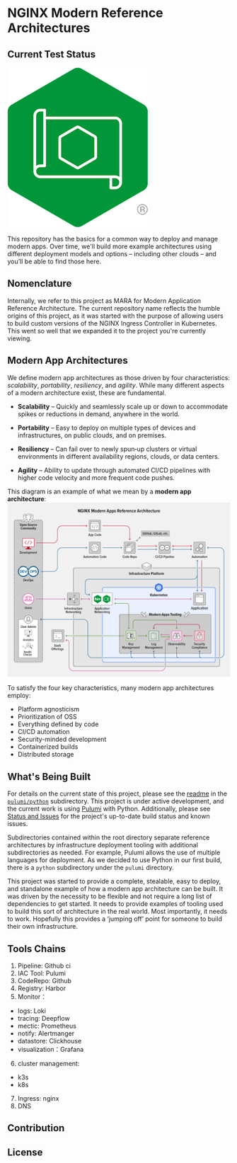 # NGINX Modern Reference Architectures

## Current Test Status

![MARA Project](./docs/NGINX-MARA-icon.png)  

This repository has the basics for a common way to deploy and manage modern
apps. Over time, we'll build more example architectures using different
deployment models and options – including other clouds – and you’ll be able
to find those here.

## Nomenclature

Internally, we refer to this project as MARA for Modern Application Reference
Architecture. The current repository name reflects the humble origins of this
project, as it was started with the purpose of allowing users to build custom
versions of the NGINX Ingress Controller in Kubernetes. This went so well that
we expanded it to the project you're currently viewing.

## Modern App Architectures

We define modern app architectures as those driven by four characteristics:
*scalability*, *portability*, *resiliency*, and *agility*. While many different
aspects of a modern architecture exist, these are fundamental.

* **Scalability** – Quickly and seamlessly scale up or down to accommodate
  spikes or reductions in demand, anywhere in the world.

* **Portability** – Easy to deploy on multiple types of devices and
  infrastructures, on public clouds, and on premises.

* **Resiliency** – Can fail over to newly spun‑up clusters or virtual
  environments in different availability regions, clouds, or data centers.

* **Agility** – Ability to update through automated CI/CD pipelines with higher
  code velocity and more frequent code pushes.

This diagram is an example of what we mean by a **modern app architecture**:
![Modern Apps Architecture Example Diagram](docs/DIAG-NGINX-ModernAppsRefArch-NGINX-MARA-1-0-blog-1024x800.png)

To satisfy the four key characteristics, many modern app architectures employ:

* Platform agnosticism
* Prioritization of OSS
* Everything defined by code
* CI/CD automation
* Security-minded development
* Containerized builds
* Distributed storage

## What's Being Built

For details on the current state of this project, please see the
[readme](pulumi/python/README.md) in the [`pulumi/python`](pulumi/python)
subdirectory. This project is under active development, and the current work is
using [Pulumi](https://www.pulumi.com/) with Python. Additionally, please see
[Status and Issues](docs/status-and-issues.md) for the project's up-to-date
build status and known issues.

Subdirectories contained within the root directory separate reference
architectures by infrastructure deployment tooling with additional
subdirectories as needed. For example, Pulumi allows the use of multiple
languages for deployment. As we decided to use Python in our first build, there
is a `python` subdirectory under the `pulumi` directory.

This project was started to provide a complete, stealable, easy to deploy, and
standalone example of how a modern app architecture can be built. It was driven
by the necessity to be flexible and not require a long list of dependencies to
get started. It needs to provide examples of tooling used to build this sort of
architecture in the real world. Most importantly, it needs to work. Hopefully
this provides a ‘jumping off’ point for someone to build their own
infrastructure.

## Tools Chains

1. Pipeline: Github ci
2. IAC Tool: Pulumi
3. CodeRepo: Github 
4. Registry: Harbor
5. Monitor：
  - logs: Loki
  - tracing: Deepflow
  - mectic: Prometheus
  - notify: Alertmanger
  - datastore: Clickhouse
  - visualization：Grafana
6. cluster management: 
  - k3s
  - k8s
7. Ingress: nginx
8. DNS

## Contribution

## License

